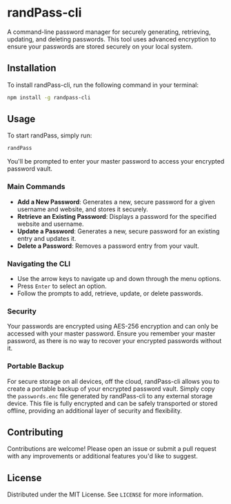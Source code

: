 # randPass-cli

A command-line password manager for securely generating, retrieving, updating, and deleting passwords. This tool uses advanced encryption to ensure your passwords are stored securely on your local system.

## Installation

To install randPass-cli, run the following command in your terminal:

```bash
npm install -g randpass-cli
```

## Usage

To start randPass, simply run:

```bash
randPass
```

You'll be prompted to enter your master password to access your encrypted password vault.

### Main Commands

- **Add a New Password**: Generates a new, secure password for a given username and website, and stores it securely.
- **Retrieve an Existing Password**: Displays a password for the specified website and username.
- **Update a Password**: Generates a new, secure password for an existing entry and updates it.
- **Delete a Password**: Removes a password entry from your vault.

### Navigating the CLI

- Use the arrow keys to navigate up and down through the menu options.
- Press `Enter` to select an option.
- Follow the prompts to add, retrieve, update, or delete passwords.

### Security

Your passwords are encrypted using AES-256 encryption and can only be accessed with your master password. Ensure you remember your master password, as there is no way to recover your encrypted passwords without it.

### Portable Backup

For secure storage on all devices, off the cloud, randPass-cli allows you to create a portable backup of your encrypted password vault. Simply copy the `passwords.enc` file generated by randPass-cli to any external storage device. This file is fully encrypted and can be safely transported or stored offline, providing an additional layer of security and flexibility.

## Contributing

Contributions are welcome! Please open an issue or submit a pull request with any improvements or additional features you'd like to suggest.

## License

Distributed under the MIT License. See `LICENSE` for more information.

